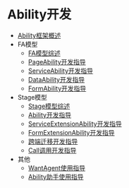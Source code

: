 # Ability开发
 - [Ability框架概述](ability-brief.md)
 - FA模型
   - [FA模型综述](fa-brief.md)
   - [PageAbility开发指导](fa-pageability.md)
   - [ServiceAbility开发指导](fa-serviceability.md)
   - [DataAbility开发指导](fa-dataability.md)
   - [FormAbility开发指导](fa-formability.md)
 - Stage模型
   - [Stage模型综述](stage-brief.md)
   - [Ability开发指导](stage-ability.md)
   - [ServiceExtensionAbility开发指导](stage-serviceextension.md)
   - [FormExtensionAbility开发指导](stage-formextension.md)
   - [跨端迁移开发指导](stage-ability-continuation.md)
   - [Call调用开发指导](stage-call.md)
 - 其他
   - [WantAgent使用指导](wantagent.md)
   - [Ability助手使用指导](ability-assistant-guidelines.md)